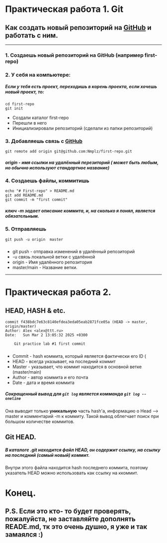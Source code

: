 # Практическая работа 1. Git

## Как создать новый репозиторий на [GitHub](https://github.com 'Гитхаб!!!') и работать с ним.
---
### 1. Создаешь новый репозиторий на GitHub (например first-repo)
### 2. У себя на компьютере:
##### Если у тебя есть проект, переходишь в корень проекта, если хочешь новый проект, то:
``` mkdir first-repo  
cd first-repo  
git init
```
* Создали каталог first-repo
* Перешли в него
* Инициализировали репозиторий (сделали из папки репозиторий)

### 3. Добавляешь связь с [GitHub](https://github.com) 
```
git remote add origin git@github.com:Nmplz/first-repo.git
```
##### origin - имя ссылки на удалённый перезиторий ( может быть любым, но обычно используют стандартное название)

### 4. Создаешь файлы, коммитишь
```
echo "# First-repo" > README.md
git add README.md
git commit -m "first commit"
```
##### ключ -m задает описание коммита, и, на сколько я понял, является обязательным.

### 5. Отправляешь

``` git push -u origin  master ```
##### 
* git push - отправка изменений в удалённый репозиторий
* -u связь локальной ветки с удалённой
* origin - Имя удалённого репозитория
* master/main - Название ветки.
___

# Практическая работа 2. 

## HEAD, HASH & etc.
```
commit f438bdc7e63c8140efdea3eda05eab2871fce05a (HEAD -> master, origin/master)
Author: Alex <alex@ttt.ru>
Date:   Sun Mar 2 13:05:32 2025 +0300

    Git practice lab #1 first commit
```
##### 
* Commit - hash коммита, который является фактически его ID (
* HEAD - всегда указывает, на последний коммит
* Master - указывает, что коммит находится в основной ветке (master/main) 
* Author - автор коммита и его почта
* Date -  дата  и время коммита

##### Сокращенный вывод для  ```git log``` является комманда ```git log --oneline```
Она выводит только **уникальную** часть hash'a, информацию о Head --> master и комментарий -m к коммиту.
Такой вывод облегчает поиск при большом количестве коммитов.


## Git HEAD.

##### В каталоге .git находится файл HEAD, он содержит ссылку, на ссылку на последний (самый новый) коммит. 
Внутри этого файла находится hash последнего коммита, поэтому указатель  HEAD можно использовать как ссылку на ккоммит.




# Конец.
P.S. Если это кто- то будет проверять, пожалуйста, не заставляйте дополнять READE.md, тк это очень душно, я уже и так замаялся :)
---